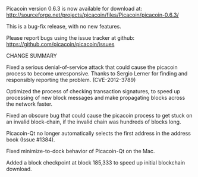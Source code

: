 Picacoin version 0.6.3 is now available for download at:
  http://sourceforge.net/projects/picacoin/files/Picacoin/picacoin-0.6.3/

This is a bug-fix release, with no new features.

Please report bugs using the issue tracker at github:
  https://github.com/picacoin/picacoin/issues

CHANGE SUMMARY

Fixed a serious denial-of-service attack that could cause the
picacoin process to become unresponsive. Thanks to Sergio Lerner
for finding and responsibly reporting the problem. (CVE-2012-3789)

Optimized the process of checking transaction signatures, to
speed up processing of new block messages and make propagating
blocks across the network faster.

Fixed an obscure bug that could cause the picacoin process to get
stuck on an invalid block-chain, if the invalid chain was
hundreds of blocks long.

Picacoin-Qt no longer automatically selects the first address
in the address book (Issue #1384).

Fixed minimize-to-dock behavior of Picacoin-Qt on the Mac.

Added a block checkpoint at block 185,333 to speed up initial
blockchain download.
